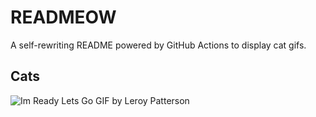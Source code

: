 # READMEOW

A self-rewriting README powered by GitHub Actions to display cat gifs.

## Cats

![Im Ready Lets Go GIF by Leroy Patterson](https://media4.giphy.com/media/CjmvTCZf2U3p09Cn0h/200.gif?cid=9acd02dax02k9prewiw2f3qib8r3ekvq3kg9r4frbp5lijfz&ep=v1_gifs_search&rid=200.gif&ct=g)
